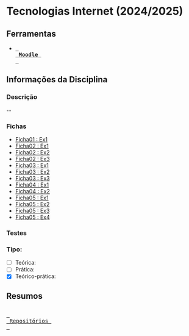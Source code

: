 # Tecnologias Internet (2024/2025)
## Ferramentas
- [<kbd> <br> **Moodle** <br> </kbd>](https://moodle.maieutica.pt/course/view.php?id=20546)
## Informações da Disciplina
### Descrição 
-- 
### Fichas  
- [Ficha01 : Ex1 ](https://faculdadelicenciatura.github.io/Tecnologias-Internet/Trabalhos/Ficha01/index.html)
- [Ficha02 : Ex1 ](https://faculdadelicenciatura.github.io/Tecnologias-Internet/Trabalhos/Ficha02/index.html)
- [Ficha02 : Ex2 ](https://faculdadelicenciatura.github.io/Tecnologias-Internet/Trabalhos/Ficha02/tabela.html)
- [Ficha02 : Ex3 ](https://faculdadelicenciatura.github.io/Tecnologias-Internet/Trabalhos/Ficha02/formulario.html)
- [Ficha03 : Ex1 ](https://faculdadelicenciatura.github.io/Tecnologias-Internet/Trabalhos/Ficha02/index.html)
- [Ficha03 : Ex2 ](https://faculdadelicenciatura.github.io/Tecnologias-Internet/Trabalhos/Ficha03/perfil_rede_social.html)
- [Ficha03 : Ex3 ](https://faculdadelicenciatura.github.io/Tecnologias-Internet/Trabalhos/Ficha03/video_legendas.html)
- [Ficha04 : Ex1 ](https://faculdadelicenciatura.github.io/Tecnologias-Internet/Trabalhos/Ficha04/svg.html)
- [Ficha04 : Ex2 ](https://faculdadelicenciatura.github.io/Tecnologias-Internet/Trabalhos/Ficha04/canvas.html)
- [Ficha05 : Ex1 ](https://faculdadelicenciatura.github.io/Tecnologias-Internet/Trabalhos/Ficha05/hiperligacoes.html)
- [Ficha05 : Ex2 ](https://faculdadelicenciatura.github.io/Tecnologias-Internet/Trabalhos/Ficha05/ligacoes1.html)
- [Ficha05 : Ex3 ](https://faculdadelicenciatura.github.io/Tecnologias-Internet/Trabalhos/Ficha05/ligacoes2.html)
- [Ficha05 : Ex4 ](https://faculdadelicenciatura.github.io/Tecnologias-Internet/Trabalhos/Ficha05/ligacoes3.html)
### Testes
### Tipo: 
- [ ] Teórica: 
- [ ] Prática: 
- [X] Teórico-prática: 
## Resumos

## 
[<kbd> <br> Repositórios <br> </kbd>](https://github.com/orgs/FaculdadeLicenciatura/repositories)
